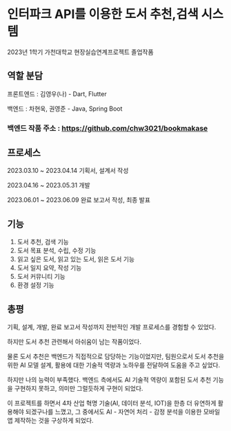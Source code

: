 # 인터파크 API를 이용한 도서 추천,검색 시스템 
2023년 1학기 가천대학교 현장실습연계프로젝트 졸업작품

## 역할 분담
프론트엔드 : 김영우(나) - Dart, Flutter

백엔드 : 차현욱, 권영준 - Java, Spring Boot
### 백엔드 작품 주소 : https://github.com/chw3021/bookmakase

## 프로세스
2023.03.10 ~ 2023.04.14 기획서, 설계서 작성

2023.04.16 ~ 2023.05.31 개발 

2023.06.01 ~ 2023.06.09 완료 보고서 작성, 최종 발표

## 기능
1. 도서 추천, 검색 기능
2. 도서 목표 분석, 수립, 수정 기능
3. 읽고 싶은 도서, 읽고 있는 도서, 읽은 도서 기능
4. 도서 일지 요약, 작성 기능
5. 도서 커뮤니티 기능
6. 환경 설정 기능

## 총평
기획, 설계, 개발, 완료 보고서 작성까지 전반적인 개발 프로세스를 경험할 수 있었다.

하지만 도서 추천 관련해서 아쉬움이 남는 작품이었다.

물론 도서 추천은 백엔드가 직접적으로 담당하는 기능이었지만, 팀원으로서 도서 추천을 위한 AI 모델 설계, 활용에 대한 기술적 역량과 노하우를 전달하여 도움을 주고 싶었다.

하지만 나의 능력이 부족했다. 백엔드 측에서도 AI 기술적 역량이 포함된 도서 추천 기능을 구현하지 못하고, 의미만 그럴듯하게 구현이 되었다.

이 프로젝트를 하면서 4차 산업 혁명 기술(AI, 데이터 분석, IOT)을 한층 더 유연하게 활용해야 되겠구나를 느꼈고, 그 중에서도 AI - 자연어 처리 - 감정 분석을 이용한 모바일 앱 제작하는 것을 구상하게 되었다.

